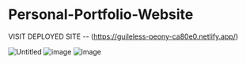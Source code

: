 # Personal-Portfolio-Website

VISIT DEPLOYED SITE -- (https://guileless-peony-ca80e0.netlify.app/)



![Untitled](https://user-images.githubusercontent.com/80661516/230716248-26febb02-84d2-49ee-8220-db05280413f5.jpg)
![image](https://user-images.githubusercontent.com/80661516/230716301-7a4096da-98d7-4d43-8d12-dd83b5d403e9.png)
![image](https://user-images.githubusercontent.com/80661516/230716333-766befd2-89ae-4580-beac-872d1feae7f3.png)

